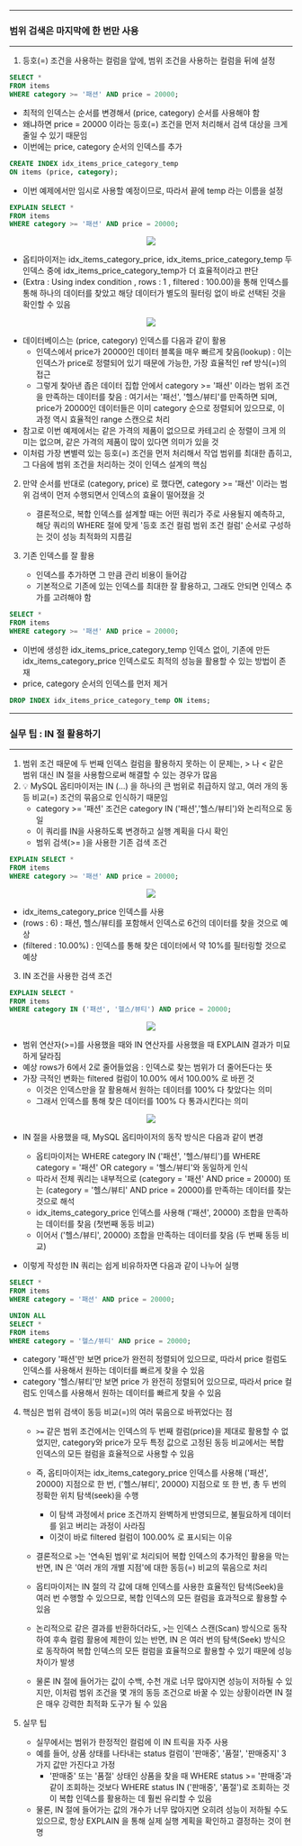-----
### 범위 검색은 마지막에 한 번만 사용
-----
1. 등호(=) 조건을 사용하는 컬럼을 앞에, 범위 조건을 사용하는 컬럼을 뒤에 설정
```sql
SELECT *
FROM items
WHERE category >= '패션' AND price = 20000;
```
   - 최적의 인덱스는 순서를 변경해서 (price, category) 순서를 사용해야 함
   - 왜냐하면 price = 20000 이라는 등호(=) 조건을 먼저 처리해서 검색 대상을 크게 줄일 수 있기 때문임
   - 이번에는 price, category 순서의 인덱스를 추가
```sql
CREATE INDEX idx_items_price_category_temp
ON items (price, category);
```
   - 이번 예제에서만 임시로 사용할 예정이므로, 따라서 끝에 temp 라는 이름을 설정
```sql
EXPLAIN SELECT *
FROM items
WHERE category >= '패션' AND price = 20000;
```
<div align="center">
<img src="https://github.com/user-attachments/assets/40b0f4d3-7e1f-4103-ad7b-8d5df88e711e">
</div>

   - 옵티마이저는 idx_items_category_price, idx_items_price_category_temp 두 인덱스 중에 idx_items_price_category_temp가 더 효율적이라고 판단
   - (Extra : Using index condition , rows : 1 , filtered : 100.00)을 통해 인덱스를 통해 하나의 데이터를 찾았고 해당 데이터가 별도의 필터링 없이 바로 선택된 것을 확인할 수 있음
<div align="center">
<img src="https://github.com/user-attachments/assets/939c7ca5-c8be-424f-bfab-7c3c4a3ac0c9">
</div>

   - 데이터베이스는 (price, category) 인덱스를 다음과 같이 활용
     + 인덱스에서 price가 20000인 데이터 블록을 매우 빠르게 찾음(lookup) : 이는 인덱스가 price로 정렬되어 있기 때문에 가능한, 가장 효율적인 ref 방식(=)의 접근
     + 그렇게 찾아낸 좁은 데이터 집합 안에서 category >= '패션' 이라는 범위 조건을 만족하는 데이터를 찾음 : 여기서는 '패선', '헬스/뷰티'를 만족하면 되며, price가 20000인 데이터들은 이미 category 순으로 정렬되어 있으므로, 이 과정 역시 효율적인 range 스캔으로 처리
   - 참고로 이번 예제에서는 같은 가격의 제품이 없으므로 카테고리 순 정렬이 크게 의미는 없으며, 같은 가격의 제품이 많이 있다면 의미가 있을 것
   - 이처럼 가장 변별력 있는 등호(=) 조건을 먼저 처리해서 작업 범위를 최대한 좁히고, 그 다음에 범위 조건을 처리하는 것이 인덱스 설계의 핵심

2. 만약 순서를 반대로 (category, price) 로 했다면, category >= '패션' 이라는 범위 검색이 먼저 수행되면서 인덱스의 효율이 떨어졌을 것
   - 결론적으로, 복합 인덱스를 설계할 때는 어떤 쿼리가 주로 사용될지 예측하고, 해당 쿼리의 WHERE 절에 맞게 '등호 조건 컬럼 범위 조건 컬럼' 순서로 구성하는 것이 성능 최적화의 지름길

3. 기존 인덱스를 잘 활용
   - 인덱스를 추가하면 그 만큼 관리 비용이 들어감
   - 기본적으로 기존에 있는 인덱스를 최대한 잘 활용하고, 그래도 안되면 인덱스 추가를 고려해야 함
```sql
SELECT *
FROM items
WHERE category >= '패션' AND price = 20000;
```
   - 이번에 생성한 idx_items_price_category_temp 인덱스 없이, 기존에 만든 idx_items_category_price 인덱스로도 최적의 성능을 활용할 수 있는 방법이 존재
   - price, category 순서의 인덱스를 먼저 제거
```sql
DROP INDEX idx_items_price_category_temp ON items;
```

-----
### 실무 팁 : IN 절 활용하기
-----
1. 범위 조건 때문에 두 번째 인덱스 컬럼을 활용하지 못하는 이 문제는, > 나 < 같은 범위 대신 IN 절을 사용함으로써 해결할 수 있는 경우가 많음
2. 💡 MySQL 옵티마이저는 IN (...) 을 하나의 큰 범위로 취급하지 않고, 여러 개의 동등 비교(=) 조건의 묶음으로 인식하기 때문임
   - category >= '패션' 조건은 category IN ('패션','헬스/뷰티')와 논리적으로 동일
   - 이 쿼리를 IN을 사용하도록 변경하고 실행 계획을 다시 확인
   - 범위 검색(>= )을 사용한 기존 검색 조건
```sql
EXPLAIN SELECT *
FROM items
WHERE category >= '패션' AND price = 20000;
```
<div align="center">
<img src="https://github.com/user-attachments/assets/bf92c517-f86e-4cdd-8b8c-ae912aab197e">
</div>

   - idx_items_category_price 인덱스를 사용
   - (rows : 6) : 패션, 헬스/뷰티를 포함해서 인덱스로 6건의 데이터를 찾을 것으로 예상
   - (filtered : 10.00%) : 인덱스를 통해 찾은 데이터에서 약 10%를 필터링할 것으로 예상

3. IN 조건을 사용한 검색 조건
```sql
EXPLAIN SELECT *
FROM items
WHERE category IN ('패션', '헬스/뷰티') AND price = 20000;
```
<div align="center">
<img src="https://github.com/user-attachments/assets/9df813d6-3c10-4d86-ba05-5977ca43bdd9">
</div>

   - 범위 연산자(>=)를 사용했을 때와 IN 연산자를 사용했을 때 EXPLAIN 결과가 미묘하게 달라짐
   - 예상 rows가 6에서 2로 줄어들었음 : 인덱스로 찾는 범위가 더 줄어든다는 뜻
   - 가장 극적인 변화는 filtered 컬럼이 10.00% 에서 100.00% 로 바뀐 것
     + 이것은 인덱스만을 잘 활용해서 원하는 데이터를 100% 다 찾았다는 의미
     + 그래서 인덱스를 통해 찾은 데이터를 100% 다 통과시킨다는 의미
<div align="center">
<img src="https://github.com/user-attachments/assets/b1334ad9-a1de-4976-9955-4a1b6af9b1d0">
</div>

   - IN 절을 사용했을 때, MySQL 옵티마이저의 동작 방식은 다음과 같이 변경
     + 옵티마이저는 WHERE category IN ('패션', '헬스/뷰티')를 WHERE category = '패션' OR category = '헬스/뷰티'와 동일하게 인식
     + 따라서 전체 쿼리는 내부적으로 (category = '패션' AND price = 20000) 또는 (category = '헬스/뷰티' AND price = 20000)를 만족하는 데이터를 찾는 것으로 해석
     + idx_items_category_price 인덱스를 사용해 ('패션', 20000) 조합을 만족하는 데이터를 찾음 (첫번째 동등 비교)
     + 이어서 ('헬스/뷰티', 20000) 조합을 만족하는 데이터를 찾음 (두 번째 동등 비교)

   - 이렇게 작성한 IN 쿼리는 쉽게 비유하자면 다음과 같이 나누어 실행
```sql
SELECT *
FROM items
WHERE category = '패션' AND price = 20000;

UNION ALL
SELECT *
FROM items
WHERE category = '헬스/뷰티' AND price = 20000;
```
   - category '패션'만 보면 price가 완전히 정렬되어 있으므로, 따라서 price 컬럼도 인덱스를 사용해서 원하는 데이터를 빠르게 찾을 수 있음
   - category '헬스/뷰티'만 보면 price 가 완전히 정렬되어 있으므로, 따라서 price 컬럼도 인덱스를 사용해서 원하는 데이터를 빠르게 찾을 수 있음

4. 핵심은 범위 검색이 동등 비교(=)의 여러 묶음으로 바뀌었다는 점
   - ```>=``` 같은 범위 조건에서는 인덱스의 두 번째 컬럼(price)을 제대로 활용할 수 없었지만, category와 price가 모두 특정 값으로 고정된 동등 비교에서는 복합 인덱스의 모든 컬럼을 효율적으로 사용할 수 있음
   - 즉, 옵티마이저는 idx_items_category_price 인덱스를 사용해 ('패션', 20000) 지점으로 한 번, ('헬스/뷰티', 20000) 지점으로 또 한 번, 총 두 번의 정확한 위치 탐색(seek)을 수행
     + 이 탐색 과정에서 price 조건까지 완벽하게 반영되므로, 불필요하게 데이터를 읽고 버리는 과정이 사라짐
     + 이것이 바로 filtered 컬럼이 100.00% 로 표시되는 이유

   - 결론적으로 ```>```는 '연속된 범위'로 처리되어 복합 인덱스의 추가적인 활용을 막는 반면, IN 은 '여러 개의 개별 지점'에 대한 동등(=) 비교의 묶음으로 처리
   - 옵티마이저는 IN 절의 각 값에 대해 인덱스를 사용한 효율적인 탐색(Seek)을 여러 번 수행할 수 있으므로, 복합 인덱스의 모든 컬럼을 효과적으로 활용할 수 있음
   - 논리적으로 같은 결과를 반환하더라도, ```>```는 인덱스 스캔(Scan) 방식으로 동작하여 후속 컬럼 활용에 제한이 있는 반면, IN 은 여러 번의 탐색(Seek) 방식으로 동작하여 복합 인덱스의 모든 컬럼을 효율적으로 활용할 수 있기 때문에 성능 차이가 발생

   - 물론 IN 절에 들어가는 값이 수백, 수천 개로 너무 많아지면 성능이 저하될 수 있지만, 이처럼 범위 조건을 몇 개의 동등 조건으로 바꿀 수 있는 상황이라면 IN 절은 매우 강력한 최적화 도구가 될 수 있음

5. 실무 팁
   - 실무에서는 범위가 한정적인 컬럼에 이 IN 트릭을 자주 사용
   - 예를 들어, 상품 상태를 나타내는 status 컬럼이 '판매중', '품절', '판매중지' 3가지 값만 가진다고 가정
     + '판매중' 또는 '품절' 상태인 상품을 찾을 때 WHERE status >= '판매중'과 같이 조회하는 것보다 WHERE status IN ('판매중', '품절')로 조회하는 것이 복합 인덱스를 활용하는 데 훨씬 유리할 수 있음
   - 물론, IN 절에 들어가는 값의 개수가 너무 많아지면 오히려 성능이 저하될 수도 있으므로, 항상 EXPLAIN 을 통해 실제 실행 계획을 확인하고 결정하는 것이 현명
   

